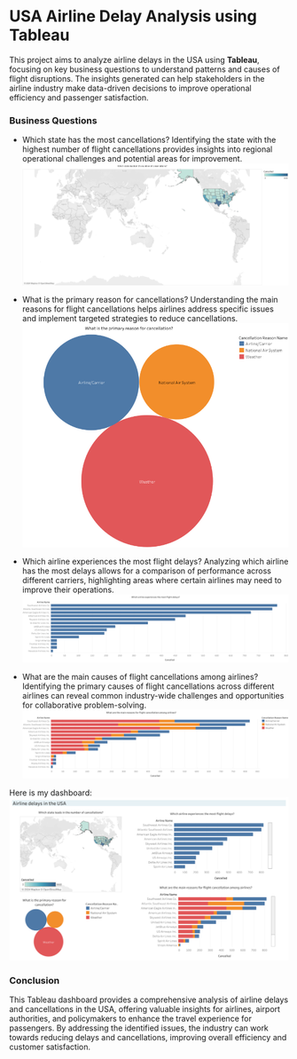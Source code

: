 # USA Airline Delay Analysis using Tableau
This project aims to analyze airline delays in the USA using **Tableau**, focusing on key business questions to understand patterns and causes of flight disruptions. The insights generated can help stakeholders in the airline industry make data-driven decisions to improve operational efficiency and passenger satisfaction.

### Business Questions
- Which state has the most cancellations?
Identifying the state with the highest number of flight cancellations provides insights into regional operational challenges and potential areas for improvement.
![image info](./images/Sheet%201.png)

- What is the primary reason for cancellations?
Understanding the main reasons for flight cancellations helps airlines address specific issues and implement targeted strategies to reduce cancellations.
![image info](./images/Sheet%202.png)

- Which airline experiences the most flight delays?
Analyzing which airline has the most delays allows for a comparison of performance across different carriers, highlighting areas where certain airlines may need to improve their operations.
![image info](./images/Sheet%203.png)

- What are the main causes of flight cancellations among airlines?
Identifying the primary causes of flight cancellations across different airlines can reveal common industry-wide challenges and opportunities for collaborative problem-solving.
![image info](./images/Sheet%204.png)

Here is my dashboard:
![image info](./images/Dashboard%201.png)


### Conclusion
This Tableau dashboard provides a comprehensive analysis of airline delays and cancellations in the USA, offering valuable insights for airlines, airport authorities, and policymakers to enhance the travel experience for passengers. By addressing the identified issues, the industry can work towards reducing delays and cancellations, improving overall efficiency and customer satisfaction.